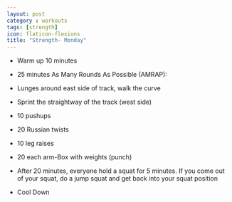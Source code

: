 ```yaml
---
layout: post
category : workouts
tags: [strength]
icon: flaticon-flexions
title: "Strength- Monday"
---
```

* Warm up 10 minutes
* 25 minutes As Many Rounds As Possible (AMRAP):
* Lunges around east side of track, walk the curve
* Sprint the straightway of the track (west side)
* 10 pushups
* 20 Russian twists
* 10 leg raises
* 20 each arm-Box with weights (punch)

* After 20 minutes, everyone hold a squat for 5 minutes. If you come out of your squat, do a jump squat and get back into your squat position
* Cool Down
